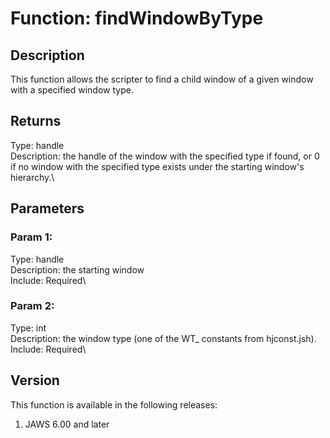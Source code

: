# Function: findWindowByType

## Description

This function allows the scripter to find a child window of a given
window with a specified window type.

## Returns

Type: handle\
Description: the handle of the window with the specified type if found,
or 0 if no window with the specified type exists under the starting
window\'s hierarchy.\

## Parameters

### Param 1:

Type: handle\
Description: the starting window\
Include: Required\

### Param 2:

Type: int\
Description: the window type (one of the WT\_ constants from
hjconst.jsh).\
Include: Required\

## Version

This function is available in the following releases:

1.  JAWS 6.00 and later
